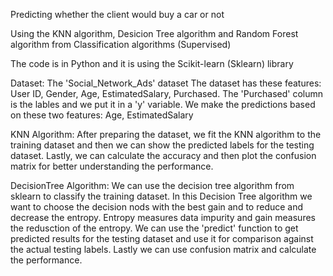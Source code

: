 Predicting whether the client would buy a car or not

Using the KNN algorithm, Desicion Tree algorithm and Random Forest algorithm from Classification algorithms (Supervised)

The code is in Python and it is using the Scikit-learn (Sklearn) library

Dataset: The 'Social_Network_Ads' dataset
The dataset has these features: User ID, Gender, Age, EstimatedSalary, Purchased.
The 'Purchased' column is the lables and we put it in a 'y' variable.
We make the predictions based on these two features: Age, EstimatedSalary

KNN Algorithm: After preparing the dataset, we fit the KNN algorithm to the training dataset and then we can show the predicted labels for the testing dataset.
Lastly, we can calculate the accuracy and then plot the confusion matrix for better understanding the performance.

DecisionTree Algorithm: We can use the decision tree algorithm from sklearn to classify the training dataset. In this Decision Tree algorithm we want to choose the decision nods with the best gain and to reduce and decrease the entropy. Entropy measures data impurity and gain measures the redusction of the entropy.
We can use the 'predict' function to get predicted results for the testing dataset and use it for comparison against the actual testing labels.
Lastly we can use confusion matrix and calculate the performance.
